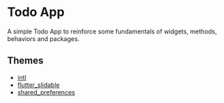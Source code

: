 # Todo App

A simple Todo App to reinforce some fundamentals of widgets, methods, behaviors and packages. 

## Themes

- [intl](https://pub.dev/packages/intl)
- [flutter_slidable](https://pub.dev/packages/flutter_slidable)
- [shared_preferences](https://pub.dev/packages/shared_preferences)

